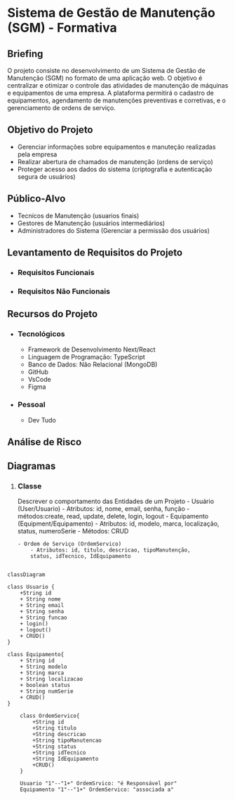 # Sistema de Gestão de Manutenção (SGM) - Formativa

## Briefing

O projeto consiste no desenvolvimento de um Sistema de Gestão de Manutenção (SGM) no formato de uma aplicação web. O objetivo é centralizar e otimizar o controle das atividades de manutenção de máquinas e equipamentos de uma empresa. A plataforma permitirá o cadastro de equipamentos, agendamento de manutenções preventivas e corretivas, e o gerenciamento de ordens de serviço.

## Objetivo do Projeto

- Gerenciar informações sobre equipamentos e manuteção
  realizadas pela empresa
- Realizar abertura de chamados de manutenção (ordens de serviço)
- Proteger acesso aos dados do sistema (criptografia e autenticação segura de usuários)

## Público-Alvo

- Tecnicos de Manutenção (usuarios finais)
- Gestores de Manutenção (usuários intermediários)
- Administradores do Sistema (Gerenciar a permissão dos usuários)

## Levantamento de Requisitos do Projeto

- ### Requisitos Funcionais

- ### Requisitos Não Funcionais

## Recursos do Projeto

- ### Tecnológicos
  - Framework de Desenvolvimento Next/React
  - Linguagem de Programação: TypeScript
  - Banco de Dados: Não Relacional (MongoDB)
  - GitHub
  - VsCode
  - Figma
- ### Pessoal
  - Dev Tudo

## Análise de Risco

## Diagramas

1.  ### Classe

    Descrever o comportamento das Entidades de um Projeto - Usuário (User/Usuario) - Atributos: id, nome, email, senha, função - métodos:create, read, update, delete, login, logout - Equipamento (Equipment/Equipamento) - Atributos: id, modelo, marca, localização, status, numeroSerie - Métodos: CRUD

        - Ordem de Serviço (OrdemServico)
            - Atributos: id, titulo, descricao, tipoManutenção,
            status, idTecnico, IdEquipamento

```mermaid

classDiagram

class Usuario {
    +String id
    + String nome
    + String email
    + String senha
    + String funcao
    + login()
    + logout()
    + CRUD()
}

class Equipamento{
    + String id
    + String modelo
    + String marca
    + String localizacao
    + boolean status
    + String numSerie
    + CRUD()
}

    class OrdemServico{
        +String id
        +String titulo
        +String descricao
        +String tipoManutencao
        +String status
        +String idTecnico
        +String IdEquipamento
        +CRUD()
    }

    Usuario "1"--"1+" OrdemSrvico: "é Responsável por"
    Equipamento "1"--"1+" OrdemServico: "associada a"

```